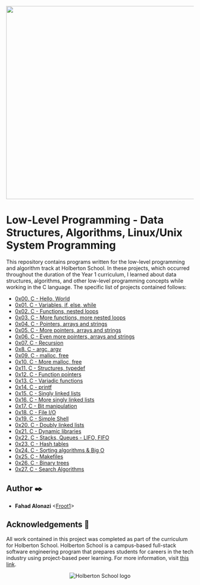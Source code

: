 <p align="center">
<img width="520" align="center" altlt="Image" src="https://github.com/user-attachments/assets/0a8a4774-2f9a-498b-a063-58fcaee9d15b" />
</p>


# Low-Level Programming - Data Structures, Algorithms, Linux/Unix System Programming

This repository contains programs written for the low-level programming and
algorithm track at Holberton School. In these projects, which  occurred
throughout the duration of the Year 1 curriculum, I learned about data
structures, algorithms, and other low-level programming concepts while
working in the C language. The specific list of projects contained follows:

* [0x00. C - Hello, World](./0x00-hello_world)
* [0x01. C - Variables, if, else, while](./0x01-variables_if_else_while)
* [0x02. C - Functions, nested loops](./0x02-functions_nested_loops)
* [0x03. C - More functions, more nested loops](./0x03-more_functions_nested_loops)
* [0x04. C - Pointers, arrays and strings](./0x04-pointers_arrays_strings)
* [0x05. C - More pointers, arrays and strings](./0x05-pointers_arrays_strings)
* [0x06. C - Even more pointers, arrays and strings](./0x06-pointers_arrays_strings)
* [0x07. C - Recursion](./0x07-recursion)
* [0x8. C - argc, argv](./0x08-argc_argv)
* [0x09. C - malloc, free](./0x09-malloc_free)
* [0x10. C - More malloc, free](./0x10-more_malloc_free)
* [0x11. C - Structures, typedef](./0x11-structures_typedef)
* [0x12. C - Function pointers](./0x12-function_pointers)
* [0x13. C - Variadic functions](./0x13-variadic_functions)
* [0x14. C - printf](./0x14-printf)
* [0x15. C - Singly linked lists](./0x15-singly_linked_lists)
* [0x16. C - More singly linked lists](./0x16-more_singly_linked_lists)
* [0x17. C - Bit manipulation](./0x17-bit_manipulation)
* [0x18. C - File I/O](./0x18-file_io)
* [0x19. C - Simple Shell](./0x19-simple_shell)
* [0x20. C - Doubly linked lists](./0x20-doubly_linked_lists)
* [0x21. C - Dynamic libraries](./0x21-dynamic_libraries)
* [0x22. C - Stacks, Queues - LIFO, FIFO](./0x22-monty)
* [0x23. C - Hash tables](./0x23-hash_tables)
* [0x24. C - Sorting algorithms & Big O](./0x24-sorting_algorithms)
* [0x25. C - Makefiles](./0x25-makefiles)
* [0x26. C - Binary trees](./0x26-binary_trees)
* [0x27. C - Search Algorithms](./0x27-search_algorithms)

## Author :black_nib:

* __Fahad Alonazi__ <[Froot1](https://github.com/Froot1)>

## Acknowledgements :pray:

All work contained in this project was completed as part of the curriculum for
Holberton School. Holberton School is a campus-based full-stack software
engineering program that prepares students for careers in the tech industry
using project-based peer learning. For more information, visit
[this link](https://www.holbertonschool.com/).

<p align="center">
  <img
    src="https://cdn.prod.website-files.com/6105315644a26f77912a1ada/63eea844ae4e3022154e2878_Holberton-p-500.png"
    alt="Holberton School logo">
</p>

